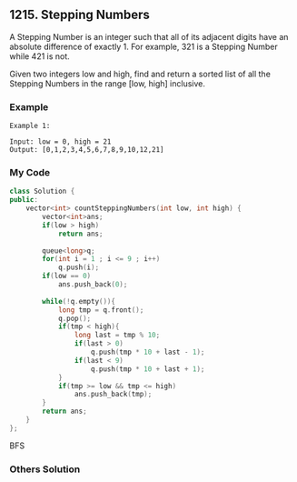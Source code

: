 ## 1215. Stepping Numbers

A Stepping Number is an integer such that all of its adjacent digits have an absolute difference of exactly 1. For example, 321 is a Stepping Number while 421 is not.

Given two integers low and high, find and return a sorted list of all the Stepping Numbers in the range [low, high] inclusive.


### Example
```
Example 1:

Input: low = 0, high = 21
Output: [0,1,2,3,4,5,6,7,8,9,10,12,21]
```

### My Code
```c++
class Solution {
public:
    vector<int> countSteppingNumbers(int low, int high) {
        vector<int>ans;
        if(low > high)
            return ans;
        
        queue<long>q;
        for(int i = 1 ; i <= 9 ; i++)
            q.push(i);
        if(low == 0)
            ans.push_back(0);
        
        while(!q.empty()){
            long tmp = q.front();
            q.pop();
            if(tmp < high){
                long last = tmp % 10;
                if(last > 0)
                    q.push(tmp * 10 + last - 1);
                if(last < 9)
                    q.push(tmp * 10 + last + 1);
            }
            if(tmp >= low && tmp <= high)
                ans.push_back(tmp);
        }
        return ans;
    }
};
```
BFS

### Others Solution
```c++
```

